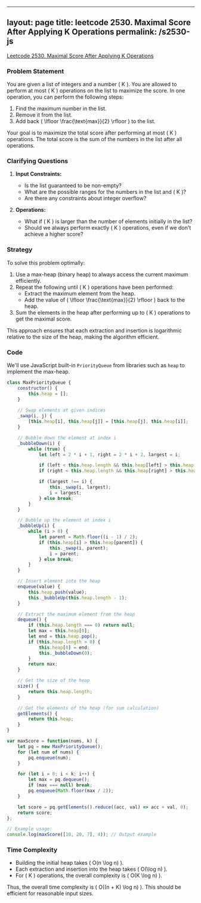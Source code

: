 
---
layout: page
title: leetcode 2530. Maximal Score After Applying K Operations
permalink: /s2530-js
---
[Leetcode 2530. Maximal Score After Applying K Operations](https://algoadvance.github.io/algoadvance/l2530)
### Problem Statement

You are given a list of integers and a number \( K \). You are allowed to perform at most \( K \) operations on the list to maximize the score. In one operation, you can perform the following steps:
1. Find the maximum number in the list.
2. Remove it from the list.
3. Add back \( \lfloor \frac{\text{max}}{2} \rfloor \) to the list.

Your goal is to maximize the total score after performing at most \( K \) operations. The total score is the sum of the numbers in the list after all operations.

### Clarifying Questions

1. **Input Constraints:**
   - Is the list guaranteed to be non-empty?
   - What are the possible ranges for the numbers in the list and \( K \)?
   - Are there any constraints about integer overflow?

2. **Operations:**
   - What if \( K \) is larger than the number of elements initially in the list?
   - Should we always perform exactly \( K \) operations, even if we don't achieve a higher score?

### Strategy

To solve this problem optimally:
1. Use a max-heap (binary heap) to always access the current maximum efficiently.
2. Repeat the following until \( K \) operations have been performed:
   - Extract the maximum element from the heap.
   - Add the value of \( \lfloor \frac{\text{max}}{2} \rfloor \) back to the heap.
3. Sum the elements in the heap after performing up to \( K \) operations to get the maximal score.

This approach ensures that each extraction and insertion is logarithmic relative to the size of the heap, making the algorithm efficient.

### Code

We'll use JavaScript built-in `PriorityQueue` from libraries such as `heap` to implement the max-heap.

```javascript
class MaxPriorityQueue {
    constructor() {
        this.heap = [];
    }
    
    // Swap elements at given indices
    _swap(i, j) {
        [this.heap[i], this.heap[j]] = [this.heap[j], this.heap[i]];
    }

    // Bubble down the element at index i
    _bubbleDown(i) {
        while (true) {
            let left = 2 * i + 1, right = 2 * i + 2, largest = i;

            if (left < this.heap.length && this.heap[left] > this.heap[largest]) largest = left;
            if (right < this.heap.length && this.heap[right] > this.heap[largest]) largest = right;

            if (largest !== i) {
                this._swap(i, largest);
                i = largest;
            } else break;
        }
    }

    // Bubble up the element at index i
    _bubbleUp(i) {
        while (i > 0) {
            let parent = Math.floor((i - 1) / 2);
            if (this.heap[i] > this.heap[parent]) {
                this._swap(i, parent);
                i = parent;
            } else break;
        }
    }

    // Insert element into the heap
    enqueue(value) {
        this.heap.push(value);
        this._bubbleUp(this.heap.length - 1);
    }

    // Extract the maximum element from the heap
    dequeue() {
        if (this.heap.length === 0) return null;
        let max = this.heap[0];
        let end = this.heap.pop();
        if (this.heap.length > 0) {
            this.heap[0] = end;
            this._bubbleDown(0);
        }
        return max;
    }

    // Get the size of the heap
    size() {
        return this.heap.length;
    }

    // Get the elements of the heap (for sum calculation)
    getElements() {
        return this.heap;
    }
}

var maxScore = function(nums, k) {
    let pq = new MaxPriorityQueue();
    for (let num of nums) {
        pq.enqueue(num);
    }

    for (let i = 0; i < k; i++) {
        let max = pq.dequeue();
        if (max === null) break;
        pq.enqueue(Math.floor(max / 2));
    }

    let score = pq.getElements().reduce((acc, val) => acc + val, 0);
    return score;
};

// Example usage:
console.log(maxScore([10, 20, 7], 4)); // Output example
```

### Time Complexity

- Building the initial heap takes \( O(n \log n) \).
- Each extraction and insertion into the heap takes \( O(\log n) \).
- For \( K \) operations, the overall complexity is \( O(K \log n) \).

Thus, the overall time complexity is \( O((n + K) \log n) \). This should be efficient for reasonable input sizes.